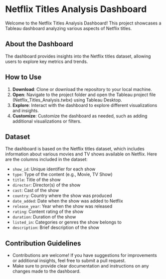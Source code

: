# Netflix Titles Analysis Dashboard

Welcome to the Netflix Titles Analysis Dashboard! This project showcases a Tableau dashboard analyzing various aspects of Netflix titles.

## About the Dashboard

The dashboard provides insights into the Netflix titles dataset, allowing users to explore key metrics and trends.

## How to Use

1. **Download**: Clone or download the repository to your local machine.
2. **Open**: Navigate to the project folder and open the Tableau project file (Netflix_Titles_Analysis.twbx) using Tableau Desktop.
3. **Explore**: Interact with the dashboard to explore different visualizations and insights.
4. **Customize**: Customize the dashboard as needed, such as adding additional visualizations or filters.

## Dataset

The dashboard is based on the Netflix titles dataset, which includes information about various movies and TV shows available on Netflix. Here are the columns included in the dataset:

- `show_id`: Unique identifier for each show
- `type`: Type of the content (e.g., Movie, TV Show)
- `title`: Title of the show
- `director`: Director(s) of the show
- `cast`: Cast of the show
- `country`: Country where the show was produced
- `date_added`: Date when the show was added to Netflix
- `release_year`: Year when the show was released
- `rating`: Content rating of the show
- `duration`: Duration of the show
- `listed_in`: Categories or genres the show belongs to
- `description`: Brief description of the show

## Contribution Guidelines

- Contributions are welcome! If you have suggestions for improvements or additional insights, feel free to submit a pull request.
- Make sure to provide clear documentation and instructions on any changes made to the dashboard.

